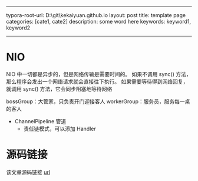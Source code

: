 - --
typora-root-url: D:\git\kekaiyuan.github.io
layout: post
title: template page
categories: [cate1, cate2]
description: some word here
keywords: keyword1, keyword2
- --

# NIO

NIO 中一切都是异步的，但是网络传输是需要时间的。
如果不调用 sync() 方法，那么程序会发出一个网络请求就会直接往下执行。
如果需要等待得到网络回复，就调用 sync() 方法，它会同步阻塞地等待网络

bossGroup：大管家，只负责开门迎接客人
workerGroup：服务员，服务每一桌的客人

- ChannelPipeline 管道
	- 责任链模式，可以添加 Handler



# 源码链接
该文章源码链接 [url](url)
